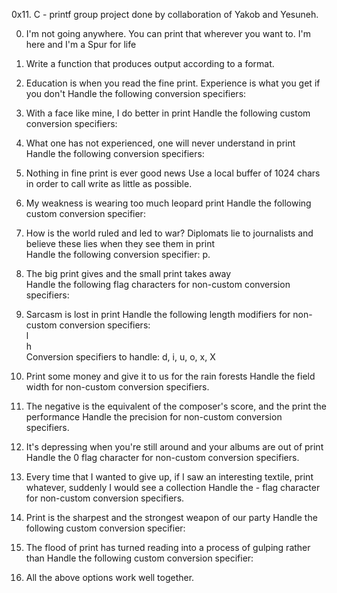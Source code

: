 0x11. C - printf group project done by collaboration of Yakob and Yesuneh.

0. I'm not going anywhere. You can print that wherever you want to. I'm here and I'm a Spur for life
                                                                   
1. Write a function that produces output according to a format.                        
                                                                                    
                                                                                    
2. Education is when you read the fine print. Experience is what you get if you don't Handle the following conversion specifiers:

3. With a face like mine, I do better in print Handle the following custom conversion specifiers:                                  
                                                                                    
4. What one has not experienced, one will never understand in print Handle the following conversion specifiers:                                         
                                                                                    
5. Nothing in fine print is ever good news Use a local buffer of 1024 chars in order to call write as little as possible.      
                                                                                    
6. My weakness is wearing too much leopard print Handle the following custom conversion specifier:                                   
                                                                                    
7. How is the world ruled and led to war? Diplomats lie to journalists and believe these lies when they see them in print                                               
Handle the following conversion specifier: p.                                       
                                                                                    
8. The big print gives and the small print takes away                               
Handle the following flag characters for non-custom conversion specifiers:          
                                                                                    
9. Sarcasm is lost in print Handle the following length modifiers for non-custom conversion specifiers:         
l                                                                                   
h                                                                                   
Conversion specifiers to handle: d, i, u, o, x, X                                   
                                                                                    
10. Print some money and give it to us for the rain forests Handle the field width for non-custom conversion specifiers.                        
                                                                                    
11. The negative is the equivalent of the composer's score, and the print the performance Handle the precision for non-custom conversion specifiers.                          
                                                                                    
12. It's depressing when you're still around and your albums are out of print Handle the 0 flag character for non-custom conversion specifiers.                   
                                                                                    
13. Every time that I wanted to give up, if I saw an interesting textile, print whatever, suddenly I would see a collection Handle the - flag character for non-custom conversion specifiers.                   
                                                                                    
14. Print is the sharpest and the strongest weapon of our party Handle the following custom conversion specifier:                                   
                                                                                    
15. The flood of print has turned reading into a process of gulping rather than Handle the following custom conversion specifier:                                   
                                                                                    
16. All the above options work well together. 

